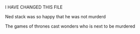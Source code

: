 I HAVE CHANGED THIS FILE

Ned stack was so happy that he was not murderd

The games of thrones cast wonders who is next to be murdered
